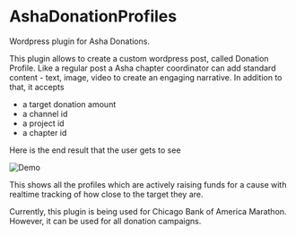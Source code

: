 # AshaDonationProfiles
Wordpress plugin for Asha Donations.

This plugin allows to create a custom wordpress post, called Donation Profile.
Like a regular post a Asha chapter coordinator can add standard content - text, image, video to create
an engaging narrative. In addition to that, it accepts
* a target donation amount
* a channel id
* a project id
* a chapter id

Here is the end result that the user gets to see

![Demo](http://i.giphy.com/xT1XGzoMZiruolCUVO.gif)

This shows all the profiles which are actively raising funds for a cause with realtime tracking of how close to the target they are.

Currently, this plugin is being used for Chicago Bank of America Marathon.
However, it can be used for all donation campaigns.
